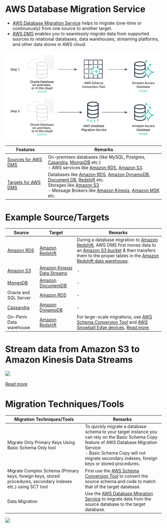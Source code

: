 # AWS Database Migration Service
- [AWS Database Migration Service](https://aws.amazon.com/dms/) helps to migrate (one-time or continuously) from one source to another target.
- [AWS DMS]() enables you to seamlessly migrate data from supported sources to relational databases, data warehouses, streaming platforms, and other data stores in AWS cloud.

![](../../6_DatabaseServices/assests/AmazonDMS.png)

| Features                                                                                               | Remarks                                                                                                                                                                                                                                                                                                                                                                                                                                                                                                                                             |
|--------------------------------------------------------------------------------------------------------|-----------------------------------------------------------------------------------------------------------------------------------------------------------------------------------------------------------------------------------------------------------------------------------------------------------------------------------------------------------------------------------------------------------------------------------------------------------------------------------------------------------------------------------------------------|
| [Sources for AWS DMS](https://docs.aws.amazon.com/dms/latest/userguide/CHAP_Introduction.Sources.html) | On-premises databases (like MySQL, Postgres, [Casandra](../../../1_HLDDesignComponents/3_DatabaseComponents/NoSQL-Databases/ApacheCasandra.md), [MongoDB](../../../1_HLDDesignComponents/3_DatabaseComponents/NoSQL-Databases/MongoDB/Readme.md) etc.)<br/>- AWS services like [Amazon RDS](../../6_DatabaseServices/AmazonRDS/Readme.md), [Amazon S3](../../7_StorageServices/3_ObjectStorageS3/Readme.md).                                                                                                                                        |
| [Targets for AWS DMS](https://docs.aws.amazon.com/dms/latest/userguide/CHAP_Introduction.Targets.html) | Databases like [Amazon RDS](../../6_DatabaseServices/AmazonRDS/Readme.md), [Amazon DynamoDB](../../6_DatabaseServices/AmazonDynamoDB/Readme.md), [Document DB](../../6_DatabaseServices/AmazonDocumentDB.md), [Redshift](../../10_BigDataComponents/StorageDBs/DataWarehouse/AmazonRedshift.md) etc.<br/> Storages like [Amazon S3](../../7_StorageServices/3_ObjectStorageS3/Readme.md)<br/>- Message Brokers like [Amazon Kinesis](../../5_MessageBrokerServices/AmazonKinesisDataStreams.md), [Amazon MSK](../../5_MessageBrokerServices/AmazonMSK.md) etc. |

# Example Source/Targets

| Source                                                                                             | Target                                                                                   | Remarks                                                                                                                                                                                                                                                                                                                                                              |
|----------------------------------------------------------------------------------------------------|------------------------------------------------------------------------------------------|----------------------------------------------------------------------------------------------------------------------------------------------------------------------------------------------------------------------------------------------------------------------------------------------------------------------------------------------------------------------|
| [Amazon RDS](../../6_DatabaseServices/AmazonRDS/Readme.md)                                         | [Amazon Redshift](../../10_BigDataComponents/StorageDBs/DataWarehouse/AmazonRedshift.md)            | During a database migration to [Amazon Redshift](../../10_BigDataComponents/StorageDBs/DataWarehouse/AmazonRedshift.md), AWS DMS first moves data to an [Amazon S3 bucket](../../7_StorageServices/3_ObjectStorageS3/Readme.md) & then transfers them to the proper tables in the [Amazon Redshift data warehouse](../../10_BigDataComponents/StorageDBs/DataWarehouse/AmazonRedshift.md). |
| [Amazon S3](../../7_StorageServices/3_ObjectStorageS3/Readme.md)                                   | [Amazon Kinesis Data Streams](../../5_MessageBrokerServices/AmazonKinesisDataStreams.md) | -                                                                                                                                                                                                                                                                                                                                                                    |
| [MongoDB](../../../1_HLDDesignComponents/3_DatabaseComponents/NoSQL-Databases/MongoDB/Readme.md)   | [Amazon DocumentDB](../../6_DatabaseServices/AmazonDocumentDB.md)                        | -                                                                                                                                                                                                                                                                                                                                                                    |
| Oracle and SQL Server                                                                              | [Amazon RDS](../../6_DatabaseServices/AmazonRDS/Readme.md)                               | -                                                                                                                                                                                                                                                                                                                                                                    |
| [Cassandra](../../../1_HLDDesignComponents/3_DatabaseComponents/NoSQL-Databases/ApacheCasandra.md) | [Amazon DynamoDB](../../6_DatabaseServices/AmazonDynamoDB/Readme.md)                     | -                                                                                                                                                                                                                                                                                                                                                                    |
| On-Perm Data warehouse                                                                             | [Amazon Redshift](../../10_BigDataComponents/StorageDBs/DataWarehouse/AmazonRedshift.md)            | For large-scale migrations, use [AWS Schema Conversion Tool](AWSSCT.md) and [AWS Snowball Edge devices](../Hybrid/AWSSnowFamily.md). [Read more](https://docs.aws.amazon.com/SchemaConversionTool/latest/userguide/agents.dw.html).                                                                                                                                                                                                                      |

# Stream data from Amazon S3 to Amazon Kinesis Data Streams

![](https://assets-pt.media.datacumulus.com/aws-saa-pt/assets/pt3-q27-i1.jpg)

[Read more](https://aws.amazon.com/blogs/big-data/streaming-data-from-amazon-s3-to-amazon-kinesis-data-streams-using-aws-dms/)

# Migration Techniques/Tools

| Migration Techniques/Tools                                                                                    | Remarks                                                                                                                                                                                                                                      |
|---------------------------------------------------------------------------------------------------------------|----------------------------------------------------------------------------------------------------------------------------------------------------------------------------------------------------------------------------------------------|
| Migrate Only Primary Keys Using Basic Schema Only tool                                                        | To quickly migrate a database schema to your target instance you can rely on the Basic Schema Copy feature of AWS Database Migration Service.<br/>- Basic Schema Copy will not migrate secondary indexes, foreign keys or stored procedures. |
| Migrate Complex Schema (Primary keys, foreign keys, stored procedures, secondary indexes etc.) using SCT tool | First use the [AWS Schema Conversion Tool](AWSSCT.md) to convert the source schema and code to match that of the target database.                                                                                                            |
| Data Migration                                                                                                | Use the [AWS Database Migration Service]() to migrate data from the source database to the target database.                                                                                                                                  |

![](https://d1.awsstatic.com/product-marketing/DMS/product-page-diagram_AWS-DMS_heterogeneous-database-migrations-2.3616bac30ab86d4310ddadfdec5d6e6ba4d8b81d.png)

